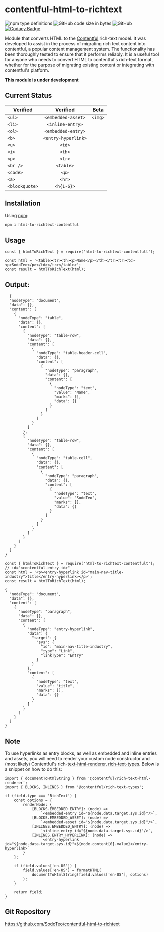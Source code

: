 # contentful-html-to-richtext
![npm type definitions](https://img.shields.io/npm/types/html-to-richtext-contentful)
![GitHub code size in bytes](https://img.shields.io/github/languages/code-size/SodoTeo/contentful-html-to-richtext?color=success)
![GitHub](https://img.shields.io/github/license/SodoTeo/contentful-html-to-richtext)
[![Codacy Badge](https://app.codacy.com/project/badge/Grade/e80bd35b11d848c7a427c4efe6d923fc)](https://www.codacy.com/gh/SodoTeo/contentful-html-to-richtext/dashboard?utm_source=github.com&amp;utm_medium=referral&amp;utm_content=SodoTeo/contentful-html-to-richtext&amp;utm_campaign=Badge_Grade)


Module that converts HTML to the [Contentful](https://www.contentful.com/) rich-text model. 
It was developed to assist in the process of migrating rich text content into contentful, a popular content management system. 
The functionality has been thoroughly tested to ensure that it performs reliably. It is a useful tool for anyone who
needs to convert HTML to contentful's rich-text format, whether for the purpose of migrating existing content or integrating with contentful's platform.

**This module is under development**

## Current Status

| Verified      | Verified           | Beta           |
| ------------- |:------------------:|:--------------:|
| `<ul>`        | `<embedded-asset>` | `<img>`        |
| `<li>`        | `<inline-entry>`   |                |
| `<ol>`        | `<embedded-entry>` |                |
| `<b>`         | `<entry-hyperlink>`|                |
| `<u>`         | `<td>`             |                |
| `<i>`         | `<th>`             |                |
| `<p>`         | `<tr>`             |                |
| `<br />`      | `<table>`          |                |
| `<code>`      | `<p>`              |                |
| `<a>`         | `<hr>`             |                |
| `<blockquote>`| `<h{1-6}>`         |                |

## Installation

Using [npm](https://www.npmjs.com/package/html-to-richtext-contentful):

`npm i html-to-richtext-contentful`

## Usage

```
const { htmlToRichText } = require('html-to-richtext-contentfult');

const html = '<table><tr><th><p>Name</p></th></tr><tr><td><p>SodoTeo</p></td></tr></table>';
const result = htmlToRichText(html);
```

## Output:

```
  {
  "nodeType": "document",
  "data": {},
  "content": [
    {
      "nodeType": "table",
      "data": {},
      "content": [
        {
          "nodeType": "table-row",
          "data": {},
          "content": [
            {
              "nodeType": "table-header-cell",
              "data": {},
              "content": [
                {
                  "nodeType": "paragraph",
                  "data": {},
                  "content": [
                    {
                      "nodeType": "text",
                      "value": "Name",
                      "marks": [],
                      "data": {}
                    }
                  ]
                }
              ]
            }
          ]
        },
        {
          "nodeType": "table-row",
          "data": {},
          "content": [
            {
              "nodeType": "table-cell",
              "data": {},
              "content": [
                {
                  "nodeType": "paragraph",
                  "data": {},
                  "content": [
                    {
                      "nodeType": "text",
                      "value": "SodoTeo",
                      "marks": [],
                      "data": {}
                    }
                  ]
                }
              ]
            }
          ]
        }
      ]
    }
  ]
}
```

```
const { htmlToRichText } = require('html-to-richtext-contentfult');
// id="<contentful-entry-id>"
const html = '<p><entry-hyperlink id="main-nav-title-industry">title</entry-hyperlink></p>';
const result = htmlToRichText(html);
```

```
{
  "nodeType": "document",
  "data": {},
  "content": [
    {
      "nodeType": "paragraph",
      "data": {},
      "content": [
        {
          "nodeType": "entry-hyperlink",
          "data": {
            "target": {
              "sys": {
                "id": "main-nav-title-industry",
                "type": "Link",
                "linkType": "Entry"
              }
            }
          },
          "content": [
            {
              "nodeType": "text",
              "value": "title",
              "marks": [],
              "data": {}
            }
          ]
        }
      ]
    }
  ]
}
```

## Note

To use hyperlinks as entry blocks, as well as embedded and inline entries and assets, you will need to render your custom node constructor and (most likely) Contentful's rich-[text-html-renderer](https://www.npmjs.com/package/@contentful/rich-text-html-renderer), [rich-text-types](https://www.npmjs.com/package/@contentful/rich-text-types). 
Below is a snippet on how to do this:

```
import { documentToHtmlString } from '@contentful/rich-text-html-renderer';
import { BLOCKS, INLINES } from '@contentful/rich-text-types';

if (field.type === 'RichText') {
    const options = {
        renderNode: {
            [BLOCKS.EMBEDDED_ENTRY]: (node) =>
                `<embedded-entry id="${node.data.target.sys.id}"/>`,
            [BLOCKS.EMBEDDED_ASSET]: (node) =>
                `<embedded-asset id="${node.data.target.sys.id}"/>`,
            [INLINES.EMBEDDED_ENTRY]: (node) =>
                `<inline-entry id="${node.data.target.sys.id}"/>`,
            [INLINES.ENTRY_HYPERLINK]: (node) =>
                `<entry-hyperlink id="${node.data.target.sys.id}">${node.content[0].value}</entry-hyperlink>`
        }
    };

    if (field.values['en-US']) {
        field.values['en-US'] = formatHTML(
            documentToHtmlString(field.values['en-US'], options)
        );
    }

    return field;
}
```

## Git Repository

https://github.com/SodoTeo/contentful-html-to-richtext

